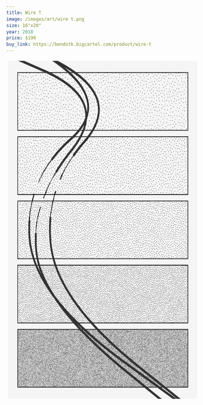 ```yaml
---
title: Wire T
image: /images/art/wire t.png
size: 16"x20"
year: 2018
price: $199
buy_link: https://bendotk.bigcartel.com/product/wire-t
---
```


<img class="round-image"
    src="/images/art/wire t.png"
    style="height:900px; border-radius:4px;margin:5px"/>
